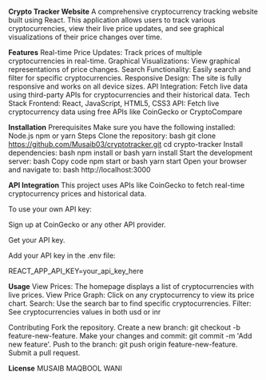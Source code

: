 **Crypto Tracker Website**
A comprehensive cryptocurrency tracking website built using React. This application allows users to track various cryptocurrencies, view their live price updates, and see graphical visualizations of their price changes over time.

**Features**
Real-time Price Updates: Track prices of multiple cryptocurrencies in real-time.
Graphical Visualizations: View graphical representations of price changes.
Search Functionality: Easily search and filter for specific cryptocurrencies.
Responsive Design: The site is fully responsive and works on all device sizes.
API Integration: Fetch live data using third-party APIs for cryptocurrencies and their historical data.
Tech Stack
Frontend: React, JavaScript, HTML5, CSS3
API: Fetch live cryptocurrency data using free APIs like CoinGecko or CryptoCompare

**Installation**
Prerequisites
Make sure you have the following installed:
Node.js
npm or yarn
Steps
Clone the repository:
bash
git clone https://github.com/Musaib03/cryptotracker.git
cd crypto-tracker
Install dependencies:
bash
npm install
or
bash
yarn install
Start the development server:
bash
Copy code
npm start
or
bash
yarn start
Open your browser and navigate to:
bash
http://localhost:3000

**API Integration**
This project uses APIs like CoinGecko to fetch real-time cryptocurrency prices and historical data.

To use your own API key:

Sign up at CoinGecko or any other API provider.

Get your API key.

Add your API key in the .env file:

REACT_APP_API_KEY=your_api_key_here

**Usage**
View Prices: The homepage displays a list of cryptocurrencies with live prices.
View Price Graph: Click on any cryptocurrency to view its price chart.
Search: Use the search bar to find specific cryptocurrencies.
Filter: See cryptocurrencies values in both usd or inr


Contributing
Fork the repository.
Create a new branch: git checkout -b feature-new-feature.
Make your changes and commit: git commit -m 'Add new feature'.
Push to the branch: git push origin feature-new-feature.
Submit a pull request.

**License**
MUSAIB MAQBOOL WANI
